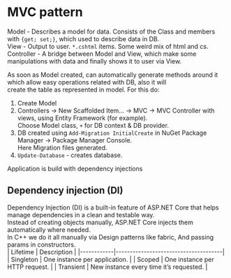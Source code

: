 # MVC pattern
Model - Describes a model for data. Consists of the Class and members with `{get; set;}`, which used to describe data in DB.  
View - Output to user. `*.cshtml` items. Some weird mix of html and cs.  
Controller - A bridge between Model and View, which make some manipulations with data and finally shows it to user via View.  
  
As soon as Model created, can automatically generate methods around it which allow easy operations related with DB, also it will  
create the table as represented in model. For this do:  
1. Create Model
2. Controllers -> New Scaffolded Item... -> MVC -> MVC Controller with views, using Entity Framework (for example).  
Choose Model class, `+` for DB context & DB provider.
3. DB created using `Add-Migration InitialCreate` in NuGet Package Manager -> Package Manager Console.  
Here Migration files generated.
4. `Update-Database` - creates database.
  
Application is build with dependency injections

## Dependency injection (DI)
Dependency Injection (DI) is a built-in feature of ASP.NET Core that helps manage dependencies in a clean and testable way.  
Instead of creating objects manually, ASP.NET Core injects them automatically where needed.  
In C++ we do it all manually via Design patterns like fabric, And passing params in constructors.  
| Lifetime   | Description                          |
|------------|--------------------------------------|
| Singleton  | One instance per application.       |
| Scoped     | One instance per HTTP request.      |
| Transient  | New instance every time it’s requested. |
  
